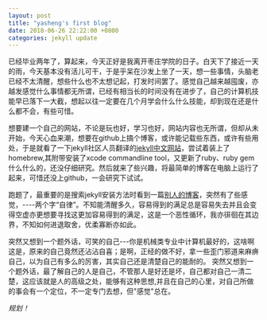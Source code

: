 ```yaml
---
layout: post
title: "yasheng's first blog"
date: 2018-06-26 22:22:00 +0800
categories: jekyll update
---
```

已经毕业两年了，算起来，今天正好是我离开枣庄学院的日子。白天下了接近一天的雨，今天基本没有活儿可干，于是乎呆在沙发上坐了一天，想一些事情，头脑老已经不太清醒，想些什么也不太想记起，打发时间罢了。感觉自己越来越囤废，亦越发感觉什么事情都无所谓，已经有相当长的时间没有在进步了，自己的计算机技能早已落下一大截，想起以往一定要在几个月学会什么什么技能，却到现在还是什么都不会，有些可惜。

想要建一个自己的网站，不论是玩也好，学习也好，网站内容也无所谓，但却从未开始，今天心血来潮，想要在github上搞个博客，或许能记载些东西，或许有些用处，于是就看了一下jekyll社区人员翻译的[jekyll中文网站][jekyll-cn]，尝试着装上了homebrew,其附带安装了xcode commandline tool，又更新了ruby、ruby gem什么什么的，还没仔细研究。然后就来了些兴趣，将最简单的博客在电脑上运行了起来，可惜还没上github，一会研究下试试。

跑题了，最重要的是搜索jekyll安装方法时看到一篇[别人的博客][Lichun-Dai-is-blog]，突然有了些感觉，----两个字“自律”。不知能清醒多久，容易得到的满足总是容易失去并且会变得空虚亦更想要寻找这更加容易得到的满足，这是一个恶性循环，我亦徘徊在其边界，不知如何进退取舍，优柔寡断亦如此。

突然又想到一个题外话，可笑的自己---你是机械类专业中计算机最好的，这啥啊这是，原来的自己竟然还沾沾自喜；是啊，正经的做不好，拿一些歪门邪道来麻痹自己，以为自己有多么的厉害，其实自己还是清楚自己的能耐的。
突然又想到一个题外话，最了解自己的人是自己，不管那人是好还是坏，自己都对自己一清二楚，这应该就是人的高级之处，能够有这种思想,并且在自己的心里，对自己所做的事会有一个定位，不一定专门去想，但"感觉"总在。

_规划！_

[jekyll-cn]: http://jekyllcn.com
[Lichun-Dai-is-blog]: http://www.dailichun.com/2018/03/08/annualReport.html
